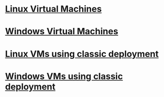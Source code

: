 # [Linux Virtual Machines](linux/overview.md)
# [Windows Virtual Machines](windows/about.md)
# [Linux VMs using classic deployment](linux/overview.md?toc=%2fazure%2fvirtual-machines%2flinux%2fclassic%2ftoc.json)
# [Windows VMs using classic deployment](windows/about.md?toc=%2fazure%2fvirtual-machines%2fwindows%2fclassic%2ftoc.json)

